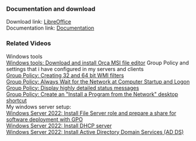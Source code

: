 ### Documentation and download
Download link: [LibreOffice](https://www.libreoffice.org/download/download-libreoffice/) <br />
Documentation link: [Documentation](https://wiki.documentfoundation.org/Deployment_and_Migration) <br />

### Related Videos
Windows tools <br />
[Windows tools: Download and install Orca MSI file editor](https://youtu.be/dFKwxNZ8PXY)
Group Policy and settings that i have configured in my servers and clients <br />
[Group Policy: Creating 32 and 64 bit WMI filters](https://youtu.be/ffBIiQaVXGM) <br />
[Group Policy: Always Wait for the Network at Computer Startup and Logon](https://youtu.be/8BF0rU7peNk) <br />
[Group Policy: Display highly detailed status messages](https://youtu.be/2LB51n4O1Lk) <br />
[Group Policy: Create an "Install a Program from the Network" desktop shortcut](https://youtu.be/s_pMiG0F0ho) <br />
My windows server setup: <br />
[Windows Server 2022: Install File Server role and prepare a share for software deployment with GPO](https://youtu.be/jEWSdC2qwyA) <br />
[Windows Server 2022: Install DHCP server](https://youtu.be/8n0MD9stQis) <br />
[Windows Server 2022: Install Active Directory Domain Services (AD DS)](https://youtu.be/1cYewbW3Tl0) <br />
